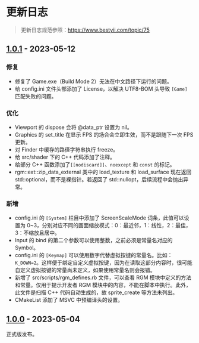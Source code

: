 # 更新日志
> 更新日志规范参照：https://www.bestyii.com/topic/75

## [1.0.1] - 2023-05-12
### 修复
- 修复了 Game.exe（Build Mode 2）无法在中文路径下运行的问题。
- 给 config.ini 文件头部添加了 License，以解决 UTF8-BOM 头导致 `[Game]` 匹配失败的问题。
### 优化
- Viewport 的 dispose 会将 @data_ptr 设置为 nil。
- Graphics 的 set_title 在显示 FPS 的场合会立即生效，而不是跟随下一次 FPS 更新。
- 对 Finder 中缓存的路径字符串执行 freeze。
- 给 src/shader 下的 C++ 代码添加了注释。
- 给部分 C++ 函数添加了`[[nodiscard]]`、`noexcept` 和 `const` 的标记。
- rgm::ext::zip_data_external 类中的 load_texture 和 load_surface 现在返回 std::optional，而不是裸指针。若返回了 std::nullopt，后续流程中会抛出异常。
### 新增
- config.ini 的 `[System]` 栏目中添加了 ScreenScaleMode 词条，此值可以设置为 0~3，分别对应不同的画面缩放模式：0：最近邻，1：线性，2：最佳，3：不缩放且居中。
- Input 的 bind 的第二个参数可以使用整数，之前必须是常量名对应的 Symbol。
- config.ini 的 `[Keymap]` 可以使用数字代替虚拟按键的常量名。比如：`K_DOWN=2`。这样便于绑定自定义虚拟按键，因为在读取这部分内容时，很可能自定义虚拟按键的常量尚未定义，如果使用常量名则会报错。
- 新增了 src/scripts/rgm_defines.rb 文件，可以查看 RGM 模块中定义的方法和常量。仅用于提示开发者 RGM 模块中的内容，不能在脚本中执行。此外，此文件是扫描 C++ 代码自动生成的，故 sprite_create 等方法未列出。
- CMakeList 添加了 MSVC 中预编译头的设置。

## [1.0.0] - 2023-05-04
正式版发布。

[1.0.0]: https://github.com/gxm11/RGModern/releases/tag/v1.0.0
[1.0.1]: https://github.com/gxm11/rgmodern/compare/v1.0.1...v1.0.0